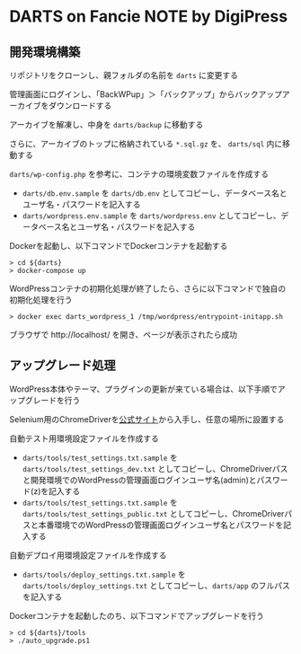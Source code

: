 # DARTS on Fancie NOTE by DigiPress

## 開発環境構築

リポジトリをクローンし、親フォルダの名前を `darts` に変更する

管理画面にログインし、「BackWPup」＞「バックアップ」からバックアップアーカイブをダウンロードする

アーカイブを解凍し、中身を `darts/backup` に移動する

さらに、アーカイブのトップに格納されている `*.sql.gz` を、 `darts/sql` 内に移動する

`darts/wp-config.php` を参考に、コンテナの環境変数ファイルを作成する
- `darts/db.env.sample` を `darts/db.env` としてコピーし、データベース名とユーザ名・パスワードを記入する
- `darts/wordpress.env.sample` を `darts/wordpress.env` としてコピーし、データベース名とユーザ名・パスワードを記入する

Dockerを起動し、以下コマンドでDockerコンテナを起動する

```
> cd ${darts}
> docker-compose up
```

WordPressコンテナの初期化処理が終了したら、さらに以下コマンドで独自の初期化処理を行う

```
> docker exec darts_wordpress_1 /tmp/wordpress/entrypoint-initapp.sh
```

ブラウザで http://localhost/ を開き、ページが表示されたら成功

## アップグレード処理

WordPress本体やテーマ、プラグインの更新が来ている場合は、以下手順でアップグレードを行う

Selenium用のChromeDriverを[公式サイト](http://chromedriver.chromium.org/downloads)から入手し、任意の場所に設置する

自動テスト用環境設定ファイルを作成する
- `darts/tools/test_settings.txt.sample` を `darts/tools/test_settings_dev.txt` としてコピーし、ChromeDriverパスと開発環境でのWordPressの管理画面ログインユーザ名(admin)とパスワード(z)を記入する
- `darts/tools/test_settings.txt.sample` を `darts/tools/test_settings_public.txt` としてコピーし、ChromeDriverパスと本番環境でのWordPressの管理画面ログインユーザ名とパスワードを記入する

自動デプロイ用環境設定ファイルを作成する
- `darts/tools/deploy_settings.txt.sample` を `darts/tools/deploy_settings.txt` としてコピーし、`darts/app` のフルパスを記入する

Dockerコンテナを起動したのち、以下コマンドでアップグレードを行う

```
> cd ${darts}/tools
> ./auto_upgrade.ps1
```
